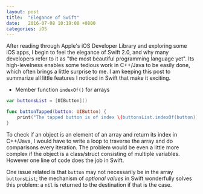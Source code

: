 ```yaml
---
layout: post
title:  "Elegance of Swift"
date:   2016-07-08 10:19:00 +0800
categories: iOS
---
```

After reading through Apple's iOS Developer Library and exploring some iOS apps, I begin to feel the elegance of Swift 2.0, and why many developers refer to it as "the most beautiful programming language yet". Its high-levelness enables some tedious work in C++/Java to be easily done, which often brings a little surprise to me. I am keeping this post to summarize all little features I noticed in Swift that make it exciting.  

- Member function `indexOf()` for arrays  

```swift
var buttonsList = [UIButton]()

func buttonTapped(button: UIButton) {
	print("The tapped button is of index \(buttonsList.indexOf(button)).")
}
```
To check if an object is an element of an array and return its index in C++/Java, I would have to write a loop to traverse the array and do comparisons every iteration. The problem would be even a little more complex if the object is a class/struct consisting of multiple variables. However one line of code does the job in Swift.  

One issue related is that `button` may not necessarily be in the array `buttonsList`; the mechanism of *optional values* in Swift wonderfully solves this problem: a `nil` is returned to the destination if that is the case.